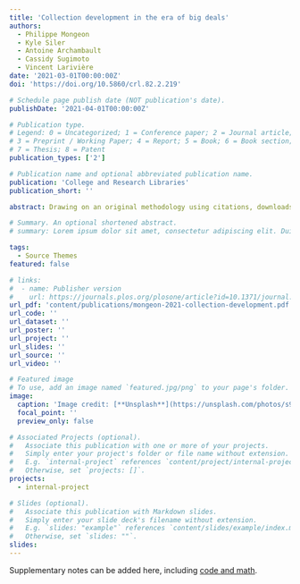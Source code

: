 ```yaml
---
title: 'Collection development in the era of big deals'
authors:
  - Philippe Mongeon
  - Kyle Siler
  - Antoine Archambault
  - Cassidy Sugimoto
  - Vincent Larivière
date: '2021-03-01T00:00:00Z'
doi: 'https://doi.org/10.5860/crl.82.2.219'

# Schedule page publish date (NOT publication's date).
publishDate: '2021-04-01T00:00:00Z'

# Publication type.
# Legend: 0 = Uncategorized; 1 = Conference paper; 2 = Journal article;
# 3 = Preprint / Working Paper; 4 = Report; 5 = Book; 6 = Book section;
# 7 = Thesis; 8 = Patent
publication_types: ['2']

# Publication name and optional abbreviated publication name.
publication: 'College and Research Libraries'
publication_short: ''

abstract: Drawing on an original methodology using citations, downloads, and survey data, this paper analyzes journal usage patterns across 28 Canadian universities. Results show that usage levels vary across disciplines and that different academic platforms varied in their importance to different institutions, with for-profit platforms generally exhibiting lower usage. These results suggest economic inefficiencies exist in big deal academic journal subscriptions for universities, as most journals in such bundles are seldom or never used. We recommend that universities coordinate resource sharing and negotiate strategies with academic journal expenditures based on shared interests and usage trends.

# Summary. An optional shortened abstract.
# summary: Lorem ipsum dolor sit amet, consectetur adipiscing elit. Duis posuere tellus ac convallis placerat. Proin tincidunt magna sed ex sollicitudin condimentum.

tags:
  - Source Themes
featured: false

# links:
#  - name: Publisher version
#    url: https://journals.plos.org/plosone/article?id=10.1371/journal.pone.0127502
url_pdf: 'content/publications/mongeon-2021-collection-development.pdf'
url_code: ''
url_dataset: ''
url_poster: ''
url_project: ''
url_slides: ''
url_source: ''
url_video: ''

# Featured image
# To use, add an image named `featured.jpg/png` to your page's folder.
image:
  caption: 'Image credit: [**Unsplash**](https://unsplash.com/photos/s9CC2SKySJM)'
  focal_point: ''
  preview_only: false

# Associated Projects (optional).
#   Associate this publication with one or more of your projects.
#   Simply enter your project's folder or file name without extension.
#   E.g. `internal-project` references `content/project/internal-project/index.md`.
#   Otherwise, set `projects: []`.
projects:
  - internal-project

# Slides (optional).
#   Associate this publication with Markdown slides.
#   Simply enter your slide deck's filename without extension.
#   E.g. `slides: "example"` references `content/slides/example/index.md`.
#   Otherwise, set `slides: ""`.
slides:
---
```


Supplementary notes can be added here, including [code and math](https://wowchemy.com/docs/content/writing-markdown-latex/).

